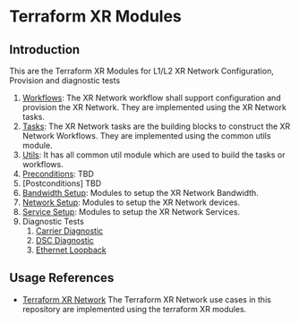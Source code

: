 # Terraform XR Modules
## Introduction
This are the Terraform XR Modules for L1/L2 XR Network Configuration, Provision and diagnostic tests 
1. [Workflows](https://github.com/infinera/terraform-infinera-xr-modules/tree/main/workflows): The XR Network workflow shall support configuration and provision the XR Network. They are implemented using the XR Network tasks.
2. [Tasks](https://github.com/infinera/terraform-infinera-xr-modules/tree/main/tasks): The XR Network tasks are the building blocks to construct the XR Network Workflows. They are implemented using the common utils module.
3. [Utils](https://github.com/infinera/terraform-infinera-xr-modules/tree/main/utils): It has all common util module which are used to build the tasks or workflows.
4. [Preconditions](https://github.com/infinera/terraform-infinera-xr-modules/tree/main/preconditions): TBD
5. [Postconditions] TBD
6. [Bandwidth Setup](https://github.com/infinera/terraform-infinera-xr-modules/tree/main/bandwidth-setup): Modules to setup the XR Network Bandwidth.
7. [Network Setup](https://github.com/infinera/terraform-infinera-xr-modules/tree/main/network-setup): Modules to setup the XR Network devices.
8. [Service Setup](https://github.com/infinera/terraform-infinera-xr-modules/tree/main/service-setup): Modules to setup the XR Network Services.
9.  Diagnostic Tests
    1.  [Carrier Diagnostic](https://github.com/infinera/terraform-infinera-xr-modules/tree/main/diagnostic/carrier-diag)
    2.  [DSC Diagnostic](https://github.com/infinera/terraform-infinera-xr-modules/tree/main/diagnostic/dscs-diag)
    3.  [Ethernet Loopback](https://github.com/infinera/terraform-infinera-xr-modules/tree/main/diagnostic/ethernet-loopback-diag)
## Usage References
* [Terraform XR Network](https://github.com/infinera/terraform-xr-network) The Terraform XR Network use cases in this repository are implemented using the terraform XR modules.
